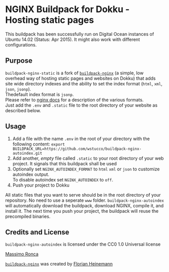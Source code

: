 # NGINX Buildpack for Dokku - Hosting static pages
This buildpack has been successfully run on Digital Ocean instances of Ubuntu 14.02 (Status: Apr 2015). It might also work with different configurations.

## Purpose
`buildpack-nginx-static` is a fork of [`buildpack-nginx`](https://github.com/florianheinemann/buildpack-nginx) (a simple, low overhead way of hosting static pages and websites on Dokku) that adds site wide directory indexes and the ability to set the index format (`html`, `xml`, `json`, `jsonp`).  
Thedefault index format is `jsonp`.   
Please refer to [nginx docs](http://nginx.org/en/docs/http/ngx_http_autoindex_module.html#autoindex_format) for a description of the various formats.  
Just add the `.env` and `.static` file to the root directory of your website as described below.

## Usage
1. Add a file with the name `.env` in the root of your directory with the following content: `export BUILDPACK_URL=https://github.com/wstucco/buildpack-nginx-autoindex.git`
2. Add another, *empty* file called `.static` to your root directory of your web project. It signals that this buildpack shall be used
3. Optionally set `NGINX_AUTOINDEX_FORMAT` to `html` `xml` or `json` to customize autoindex output.  
To disable autoindex set `NGINX_AUTOINDEX` to `off`.
4. Push your project to Dokku

All static files that you want to serve should be in the root directory of your repository. No need to use a seperate `www` folder. `buildpack-nginx-autoindex` will automatically download the buildpack, download NGINX, compile it, and install it. The next time you push your project, the buildpack will reuse the precompiled binaries. 

## Credits and License
`buildpack-nginx-autoindex` is licensed under the CC0 1.0 Universal license   

[Massimo Ronca](http://twitter.com/wstucco/)

[`buildpack-nginx`](https://github.com/florianheinemann/buildpack-nginx) was created by [Florian Heinemann](http://twitter.com/TheSumOfAll/)
